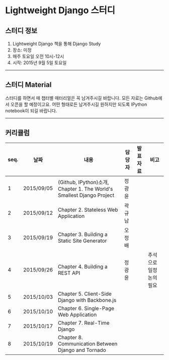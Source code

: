 # Lightweight Django 스터디

## 스터디 정보

1. Lightweight Django 책을 통해 Django Study
2. 장소: 미정
3. 매주 토요일 오전 10시-12시
4. 시작: 2015년 9월 5일 토요일

---

## 스터디 Material

스터디를 하면서 매 챕터별 매터리얼은 꼭 남겨주시길 바랍니다. 모든 자료는 Github에서 오픈을 할 예정이고요. 어떤 형태로든 남겨주시길 원하지만 되도록 IPython notebook이 되길 바랍니다.

---

## 커리큘럼

seq.|날짜|내용|담당자|발표자료|비고
---|---|---|---|---|---
1|2015/09/05|(Github, IPython)소개, Chapter 1. The World's Smallest Django Project|정광윤||
2|2015/09/12|Chapter 2. Stateless Web Application|곽규남||
3|2015/09/19|Chapter 3. Building a Static Site Generator|오정배||
4|2015/09/26|Chapter 4. Building a REST API|정광윤||추석으로 일정 논의 필요
5|2015/10/03|Chapter 5. Client-Side Django with Backbone.js|||
6|2015/10/10|Chapter 6. Single-Page Web Application|||
7|2015/10/17|Chapter 7. Real-Time Django|||
8|2015/10/19|Chapter 8. Communication Between Django and Tornado|||
